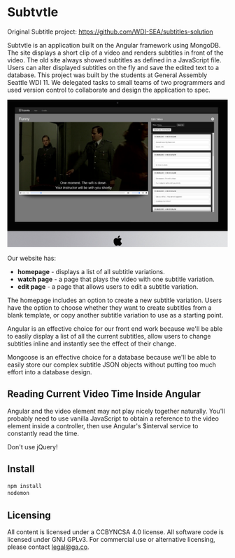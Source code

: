 # Subtvtle
Original Subtitle project: <https://github.com/WDI-SEA/subtitles-solution>

Subtvtle is an application built on the Angular framework using MongoDB. The site
displays a short clip of a video and renders subtitles in front of the video.
The old site always showed subtitles as defined in a JavaScript file.
Users can alter displayed subtitles on the fly and save the edited text to a database. 
This project was built by the students at General Assembly Seattle WDI 11. 
We delegated tasks to small teams of two programmers and used version control to collaborate 
and design the application to spec.

<img src="./static/img/subtitleaction.png">


Our website has:
* **homepage** - displays a list of all subtitle variations.
* **watch page** - a page that plays the video with one subtitle variation.
* **edit page** - a page that allows users to edit a subtitle variation.

The homepage includes an option to create a new subtitle variation. Users
have the option to choose whether they want to create subtitles from
a blank template, or copy another subtitle variation to use as a starting point.

Angular is an effective choice for our front end work because we'll be able to
easily display a list of all the current subtitles, allow users to change
subtitles inline and instantly see the effect of their change.

Mongoose is an effective choice for a database because we'll be able to
easily store our complex subtitle JSON objects without putting too much
effort into a database design.


## Reading Current Video Time Inside Angular
Angular and the video element may not play nicely together naturally. You'll
probably need to use vanilla JavaScript to obtain a reference to the video
element inside a controller, then use Angular's $interval service to constantly
read the time.

Don't use jQuery!

## Install

```sh
npm install
nodemon
```

## Licensing
All content is licensed under a CC­BY­NC­SA 4.0 license.
All software code is licensed under GNU GPLv3. For commercial use or alternative licensing, please contact legal@ga.co.

